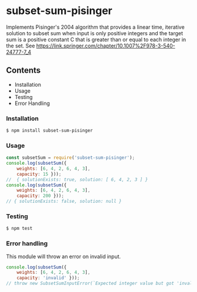 # subset-sum-pisinger
Implements Pisinger's 2004 algorithm that provides a linear time, iterative solution to subset sum when input is only positive integers and the target sum is a positive constant C that is greater than or equal to each integer in the set. See https://link.springer.com/chapter/10.1007%2F978-3-540-24777-7_4 

## Contents
- Installation
- Usage
- Testing
- Error Handling

### Installation
```bash
$ npm install subset-sum-pisinger 
```
### Usage 
```javascript
const subsetSum = require('subset-sum-pisinger');
console.log(subsetSum({ 
    weights: [6, 4, 2, 6, 4, 3], 
    capacity: 15 }));
//  { solutionExists: true, solution: [ 6, 4, 2, 3 ] }
console.log(subsetSum({ 
    weights: [6, 4, 2, 6, 4, 3], 
    capacity: 200 }));
// { solutionExists: false, solution: null }
```

### Testing
```bash
$ npm test
```

### Error handling

This module will throw an error on invalid input. 
```javascript
console.log(subsetSum({ 
    weights: [6, 4, 2, 6, 4, 3], 
    capacity: 'invalid' }));
// throw new SubsetSumInputError(`Expected integer value but got 'invalid' instead`);
```

